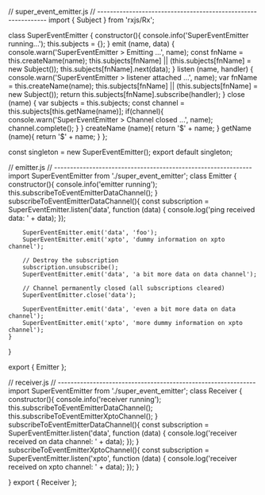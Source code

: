 // super_event_emitter.js
// --------------------------------------------------------------
import { Subject } from 'rxjs/Rx';

class SuperEventEmitter {
    constructor(){
        console.info('SuperEventEmitter running...');
        this.subjects = {};
    }
    emit (name, data) {
        console.warn('SuperEventEmitter > Emitting ...', name);
        const fnName = this.createName(name);
        this.subjects[fnName] || (this.subjects[fnName] = new Subject());
        this.subjects[fnName].next(data);
    }
    listen (name, handler) {
        console.warn('SuperEventEmitter > listener attached ...', name);
        var fnName = this.createName(name);
        this.subjects[fnName] || (this.subjects[fnName] = new Subject());
        return this.subjects[fnName].subscribe(handler);
    }
    close (name) {
        var subjects = this.subjects;
        const channel = this.subjects[this.getName(name)];
        if(channel){
            console.warn('SuperEventEmitter > Channel closed ...', name);
            channel.complete();
        }
    }
    createName (name){
        return '$' + name;
    }
    getName (name){
        return '$' + name;
    }
};

const singleton = new SuperEventEmitter();
export default singleton;

// emitter.js
// --------------------------------------------------------------
import SuperEventEmitter from './super_event_emitter';
class Emitter {
    constructor(){
        console.info('emitter running');
        this.subscribeToEventEmitterDataChannel();
    }
    subscribeToEventEmitterDataChannel(){
        const subscription = SuperEventEmitter.listen('data', function (data) {
            console.log('ping received data: ' + data);
        });

        SuperEventEmitter.emit('data', 'foo');
        SuperEventEmitter.emit('xpto', 'dummy information on xpto channel');

        // Destroy the subscription
        subscription.unsubscribe();
        SuperEventEmitter.emit('data', 'a bit more data on data channel');

        // Channel permanently closed (all subscriptions cleared)
        SuperEventEmitter.close('data');

        SuperEventEmitter.emit('data', 'even a bit more data on data channel');
        SuperEventEmitter.emit('xpto', 'more dummy information on xpto channel');
    }
}

export { Emitter };

// receiver.js
// --------------------------------------------------------------
import SuperEventEmitter from './super_event_emitter';
class Receiver {
    constructor(){
        console.info('receiver running');
        this.subscribeToEventEmitterDataChannel();
        this.subscribeToEventEmitterXptoChannel();
    }
    subscribeToEventEmitterDataChannel(){
        const subscription = SuperEventEmitter.listen('data', function (data) {
            console.log('receiver received on data channel: ' + data);
        });
    }
    subscribeToEventEmitterXptoChannel(){
        const subscription = SuperEventEmitter.listen('xpto', function (data) {
            console.log('receiver received on xpto channel: ' + data);
        });
    }

}
export { Receiver };